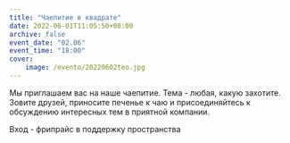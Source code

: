 ```yaml
---
title: "Чаепитие в квадрате"
date: 2022-06-01T11:05:50+08:00
archive: false
event_date: "02.06"
event_time: "18:00"
cover: 
    image: /evento/20220602teo.jpg
---
```

Мы приглашаем вас на наше чаепитие. Тема - любая, какую захотите. Зовите друзей, приносите печенье к чаю и присоединяйтесь к обсуждению интересных тем в приятной компании. 

Вход - фрипрайс в поддержку пространства